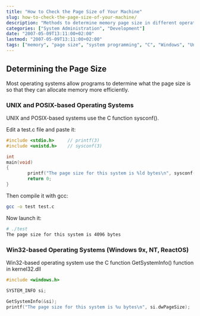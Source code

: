 ```yaml
---
title: "How to Check the Page Size of Your Machine"
slug: how-to-check-the-page-size-of-your-machine/
description: "Methods to determine memory page size in different operating systems for more efficient memory allocation"
categories: ["System Administration", "Development"]
date: "2007-05-09T13:11:00+02:00"
lastmod: "2007-05-09T13:11:00+02:00"
tags: ["memory", "page size", "system programming", "C", "Windows", "Unix"]
---
```


## Determining the Page Size

Most operating systems allow programs to determine what the page size is so that they can allocate memory more efficiently.

### UNIX and POSIX-based Operating Systems

UNIX and POSIX-based systems use the C function sysconf().

Edit a test.c file and paste it:

```c
#include <stdio.h>     // printf(3)
#include <unistd.h>    // sysconf(3)

int
main(void)
{
        printf("The page size for this system is %ld bytes\n", sysconf(_SC_PAGESIZE)); //_SC_PAGE_SIZE is OK too.
        return 0;
}
```

Then compile it with gcc:

```bash
gcc -o test test.c
```

Now launch it:

```bash
# ./test
The page size for this system is 4096 bytes
```

### Win32-based Operating Systems (Windows 9x, NT, ReactOS)

Win32-based operating system use the C function GetSystemInfo() function in kernel32.dll

```c
#include <windows.h>

SYSTEM_INFO si;

GetSystemInfo(&si);
printf("The page size for this system is %u bytes\n", si.dwPageSize);
```
